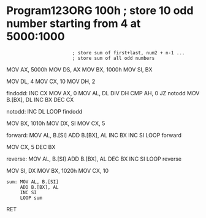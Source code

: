 # Program123ORG 100h                    ; store 10 odd number starting from 4 at 5000:1000
                            ; store sum of first+last, num2 + n-1 ...
                            ; store sum of all odd numbers
MOV AX, 5000h
MOV DS, AX
MOV BX, 1000h
MOV SI, BX

MOV DL, 4
MOV CX, 10
MOV DH, 2

findodd: INC CX
         MOV AX, 0
         MOV AL, DL 
         DIV DH
         CMP AH, 0
         JZ notodd
         MOV B.[BX], DL
         INC BX
         DEC CX
         
 notodd: INC DL
         LOOP findodd
         
MOV BX, 1010h
MOV DX, SI
MOV CX, 5


forward: MOV AL, B.[SI]
         ADD B.[BX], AL
         INC BX
         INC SI
         LOOP forward

MOV CX, 5
DEC BX
         
reverse: MOV AL, B.[SI]
         ADD B.[BX], AL
         DEC BX
         INC SI
         LOOP reverse       
   
MOV SI, DX
MOV BX, 1020h
MOV CX, 10

    sum: MOV AL, B.[SI]
         ADD B.[BX], AL
         INC SI
         LOOP sum
              
RET
